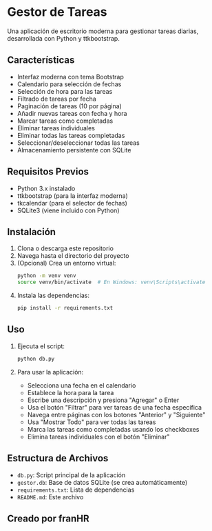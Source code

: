 # Gestor de Tareas

Una aplicación de escritorio moderna para gestionar tareas diarias, desarrollada con Python y ttkbootstrap.

## Características

- Interfaz moderna con tema Bootstrap
- Calendario para selección de fechas
- Selección de hora para las tareas
- Filtrado de tareas por fecha
- Paginación de tareas (10 por página)
- Añadir nuevas tareas con fecha y hora
- Marcar tareas como completadas
- Eliminar tareas individuales
- Eliminar todas las tareas completadas
- Seleccionar/deseleccionar todas las tareas
- Almacenamiento persistente con SQLite

## Requisitos Previos

- Python 3.x instalado
- ttkbootstrap (para la interfaz moderna)
- tkcalendar (para el selector de fechas)
- SQLite3 (viene incluido con Python)

## Instalación

1. Clona o descarga este repositorio
2. Navega hasta el directorio del proyecto
3. (Opcional) Crea un entorno virtual:
   ```bash
   python -m venv venv
   source venv/bin/activate  # En Windows: venv\Scripts\activate
   ```
4. Instala las dependencias:
   ```bash
   pip install -r requirements.txt
   ```

## Uso

1. Ejecuta el script:
   ```bash
   python db.py
   ```

2. Para usar la aplicación:
   - Selecciona una fecha en el calendario
   - Establece la hora para la tarea
   - Escribe una descripción y presiona "Agregar" o Enter
   - Usa el botón "Filtrar" para ver tareas de una fecha específica
   - Navega entre páginas con los botones "Anterior" y "Siguiente"
   - Usa "Mostrar Todo" para ver todas las tareas
   - Marca las tareas como completadas usando los checkboxes
   - Elimina tareas individuales con el botón "Eliminar"

## Estructura de Archivos

- `db.py`: Script principal de la aplicación
- `gestor.db`: Base de datos SQLite (se crea automáticamente)
- `requirements.txt`: Lista de dependencias
- `README.md`: Este archivo


## Creado por franHR
